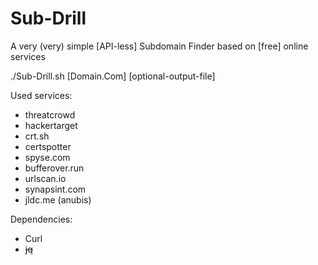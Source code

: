 # Sub-Drill
A very (very) simple [API-less] Subdomain Finder based on [free] online services

./Sub-Drill.sh [Domain.Com] [optional-output-file]

Used services:
- threatcrowd
- hackertarget
- crt.sh
- certspotter
- spyse.com
- bufferover.run
- urlscan.io
- synapsint.com
- jldc.me (anubis)

Dependencies:

- Curl 
- ~~jq~~

